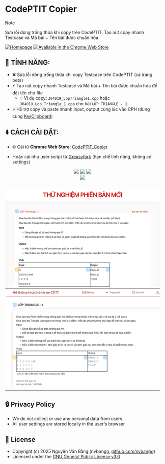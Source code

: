 # CodePTIT Copier

> [!NOTE]
> Sửa lỗi dòng trống thừa khi copy trên CodePTIT. Tạo nút copy nhanh Testcase và Mã bài + Tên bài được chuẩn hóa

[![Homepage](https://img.shields.io/badge/Homepage-github-blue?style=for-the-badge&logo=github&link=https%3A%2F%2Fgithub.com%2Fnvbangg%2FCodePTIT_Copier)](https://github.com/nvbangg/CodePTIT_Copier) [![Available in the Chrome Web Store](https://nvbangg.github.io/assets/images/chrome_webstore.png)](https://chromewebstore.google.com/detail/codeptit-copier/ncckkgpgiplcmbmobjlffkbaaklohhbo)

## 📌 TÍNH NĂNG:

- ❌ Sửa lỗi dòng trống thừa khi copy Testcase trên CodePTIT (cả trang beta)
- ⚡ Tạo nút copy nhanh Testcase và Mã bài + Tên bài được chuẩn hóa để đặt tên cho file
  - 💡 Ví dụ copy: `J04019_LopTriangle1.cpp` hoặc `J04019_Lop_Triangle_1.cpp` cho bài `LỚP TRIANGLE - 1`
- ⚡ Hỗ trợ copy và paste nhanh input, output cùng lúc vào CPH (dùng cùng [KeyClipboard](https://github.com/nvbangg/KeyClipboard))

## ⬇️ CÁCH CÀI ĐẶT:

- 🌐 Cài từ **Chrome Web Store**: [CodePTIT_Copier](https://chromewebstore.google.com/detail/codeptit-copier/ncckkgpgiplcmbmobjlffkbaaklohhbo)

- Hoặc cài như user script từ [Greasyfork](https://greasyfork.org/vi/scripts/536045-codeptit-copier) (hạn chế tính năng, không có settings)

<div align="center">
    <a href="https://github.com/nvbangg"><img src="https://img.shields.io/github/followers/nvbangg?label=Follow%20my%20GitHub&logo=github"></a>
    <a href="https://github.com/nvbangg/CodePTIT_Copier"><img src="https://img.shields.io/github/stars/nvbangg/CodePTIT_Copier?label=Star%20this%20repo&logo=github"></a>
    <img src="https://api.visitorbadge.io/api/visitors?path=https%3A%2F%2Fgithub.com%2Fnvbangg%2FCodePTIT_Copier&countColor=blue&textColor=000000" height="20">
    <br>
    <img src="https://nvbangg.github.io/assets/gifs/follow_star_github.gif" height="100">
</div>

<br>

![Demo1](https://raw.githubusercontent.com/nvbangg/CodePTIT_Copier/main/demo/demo1.png)
![Demo2](https://raw.githubusercontent.com/nvbangg/CodePTIT_Copier/main/demo/demo2.png)

---
## 🔒 Privacy Policy

- We do not collect or use any personal data from users
- All user settings are stored locally in the user's browser

## 📄 License

- Copyright (c) 2025 Nguyễn Văn Bằng (nvbangg, [github.com/nvbangg](https://github.com/nvbangg))
- Licensed under the [GNU General Public License v3.0](https://github.com/nvbangg/CodePTIT_Copier/blob/main/LICENSE)
